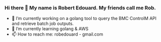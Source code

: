 ### Hi there 👋 My name is Robert Edouard. My friends call me Rob.

- 🔭 I’m currently working on a golang tool to query the BMC ControlM API and retrieve batch job outputs.
- 🌱 I’m currently learning golang & AWS
- 📫 How to reach me: robedouard  -  gmail.com


<!--
**robedouard/robedouard** is a ✨ _special_ ✨ repository because its `README.md` (this file) appears on your GitHub profile.

Here are some ideas to get you started:
- 👯 I’m looking to collaborate on ...
- 🤔 I’m looking for help with ...
- 💬 Ask me about ...
- 😄 Pronouns: ...
- ⚡ Fun fact: ...
-->

